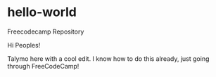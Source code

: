 # hello-world
Freecodecamp Repository

Hi Peoples!

Talymo here with a cool edit. I know how to do this already, just going through FreeCodeCamp!
